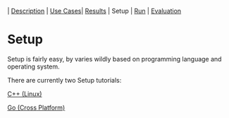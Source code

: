 | [Description](README.md) | [Use Cases](UseCases.md)| [Results](Results.md) | Setup | [Run](Run.md) | [Evaluation](Evaluation.md)

# Setup

Setup is fairly easy, by varies wildly based on programming language and operating system.

There are currently two Setup tutorials:

[C++ (Linux)](C++Setup.md)

[Go (Cross Platform)](GoSetup.md)
